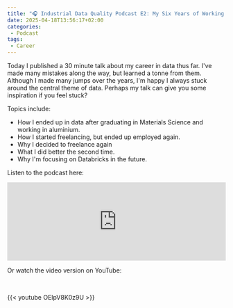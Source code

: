 ```yaml
---
title: "🎧 Industrial Data Quality Podcast E2: My Six Years of Working and Freelancing in Data"
date: 2025-04-18T13:56:17+02:00
categories: 
 - Podcast
tags: 
 - Career
---
```


Today I published a 30 minute talk about my career in data thus far. I've made many mistakes along the way, but learned a tonne from them. Although I made many jumps over the years, I'm happy I always stuck around the central theme of data. Perhaps my talk can give you some inspiration if you feel stuck?

Topics include:

* How I ended up in data after graduating in Materials Science and working in aluminium.
* How I started freelancing, but ended up employed again.
* Why I decided to freelance again
* What I did better the second time.
* Why I'm focusing on Databricks in the future.

Listen to the podcast here:

<iframe width="100%" height="180" frameborder="no" scrolling="no" seamless="" src="https://share.transistor.fm/e/d0c8ddda"></iframe>

Or watch the video version on YouTube:

<br>

{{< youtube OElpV8K0z9U >}}